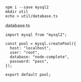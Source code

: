 `npm i --save mysql2`  
`mkdir util`  
`echo > util/database.ts`  

database.ts
```
import mysql from "mysql2";

const pool = mysql.createPool({
  host: "localhost",
  user: "root",
  database: "node-complete",
  password: "pass",
});

export default pool;
```
